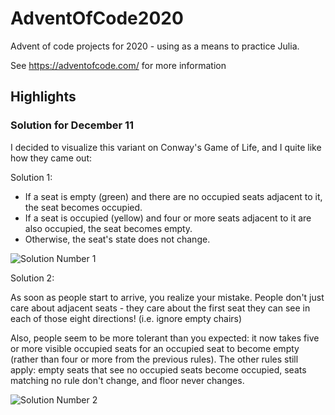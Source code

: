 # AdventOfCode2020
Advent of code projects for 2020 - using as a means to practice Julia.

See https://adventofcode.com/ for more information

## Highlights

### Solution for December 11

I decided to visualize this variant on Conway's Game of Life, and I quite like how they came out:

Solution 1:
- If a seat is empty (green) and there are no occupied seats adjacent to it, the seat becomes occupied.
- If a seat is occupied (yellow) and four or more seats adjacent to it are also occupied, the seat becomes empty.
- Otherwise, the seat's state does not change.

![Solution Number 1](outputs/dec11-1.gif)

Solution 2:

As soon as people start to arrive, you realize your mistake. People don't just care about adjacent seats - they care about the first seat they can see in each of those eight directions! (i.e. ignore empty chairs)

Also, people seem to be more tolerant than you expected: it now takes five or more visible occupied seats for an occupied seat to become empty (rather than four or more from the previous rules). The other rules still apply: empty seats that see no occupied seats become occupied, seats matching no rule don't change, and floor never changes.

![Solution Number 2](outputs/dec11-2.gif)